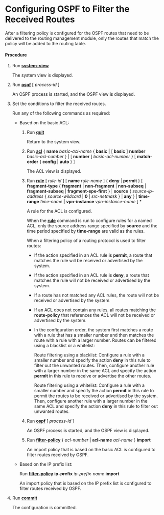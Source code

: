 Configuring OSPF to Filter the Received Routes
==============================================

After a filtering policy is configured for the OSPF routes that need to be delivered to the routing management module, only the routes that match the policy will be added to the routing table.

#### Procedure

1. Run [**system-view**](cmdqueryname=system-view)
   
   
   
   The system view is displayed.
2. Run [**ospf**](cmdqueryname=ospf) [ *process-id* ]
   
   
   
   An OSPF process is started, and the OSPF view is displayed.
3. Set the conditions to filter the received routes.
   
   
   
   Run any of the following commands as required:
   
   * Based on the basic ACL:
     1. Run [**quit**](cmdqueryname=quit)
        
        Return to the system view.
     2. Run [**acl**](cmdqueryname=acl) { **name** *basic-acl-name* { **basic** | [ **basic** ] **number** *basic-acl-number* } | [ **number** ] *basic-acl-number* } [ **match-order** { **config** | **auto** } ]
        
        The ACL view is displayed.
     3. Run [**rule**](cmdqueryname=rule) [ *rule-id* ] [ **name** *rule-name* ] { **deny** | **permit** } [ **fragment-type** { **fragment** | **non-fragment** | **non-subseq** | **fragment-subseq** | **fragment-spe-first** } | **source** { *source-ip-address* { *source-wildcard* | **0** | *src-netmask* } | **any** } | **time-range** *time-name* | **vpn-instance** *vpn-instance-name* ] \*
        
        A rule for the ACL is configured.
        
        When the [**rule**](cmdqueryname=rule) command is run to configure rules for a named ACL, only the source address range specified by **source** and the time period specified by **time-range** are valid as the rules.
        
        When a filtering policy of a routing protocol is used to filter routes:
        + If the action specified in an ACL rule is **permit**, a route that matches the rule will be received or advertised by the system.
        + If the action specified in an ACL rule is **deny**, a route that matches the rule will not be received or advertised by the system.
        + If a route has not matched any ACL rules, the route will not be received or advertised by the system.
        + If an ACL does not contain any rules, all routes matching the **route-policy** that references the ACL will not be received or advertised by the system.
        + In the configuration order, the system first matches a route with a rule that has a smaller number and then matches the route with a rule with a larger number. Routes can be filtered using a blacklist or a whitelist:
          
          Route filtering using a blacklist: Configure a rule with a smaller number and specify the action **deny** in this rule to filter out the unwanted routes. Then, configure another rule with a larger number in the same ACL and specify the action **permit** in this rule to receive or advertise the other routes.
          
          Route filtering using a whitelist: Configure a rule with a smaller number and specify the action **permit** in this rule to permit the routes to be received or advertised by the system. Then, configure another rule with a larger number in the same ACL and specify the action **deny** in this rule to filter out unwanted routes.
     4. Run [**ospf**](cmdqueryname=ospf) [ *process-id* ]
        
        An OSPF process is started, and the OSPF view is displayed.
     5. Run [**filter-policy**](cmdqueryname=filter-policy) { *acl-number* | **acl-name** *acl-name* } **import**
        
        An import policy that is based on the basic ACL is configured to filter routes received by OSPF.
   * Based on the IP prefix list:
     
     Run [**filter-policy**](cmdqueryname=filter-policy) **ip-prefix** *ip-prefix-name* **import**
     
     An import policy that is based on the IP prefix list is configured to filter routes received by OSPF.
4. Run [**commit**](cmdqueryname=commit)
   
   
   
   The configuration is committed.